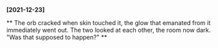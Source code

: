 **[2021-12-23]**

**
The orb cracked when skin touched it, the glow that emanated from it immediately went out. The two looked at each other, the room now dark. 
"Was that supposed to happen?"
**